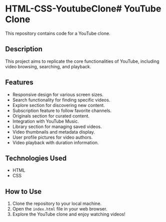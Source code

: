 # HTML-CSS-YoutubeClone# YouTube Clone

This repository contains code for a YouTube clone.

## Description

This project aims to replicate the core functionalities of YouTube, including video browsing, searching, and playback.

## Features

- Responsive design for various screen sizes.
- Search functionality for finding specific videos.
- Explore section for discovering new content.
- Subscription feature to follow favorite channels.
- Originals section for curated content.
- Integration with YouTube Music.
- Library section for managing saved videos.
- Video thumbnails and metadata display.
- User profile pictures for video authors.
- Video playback with duration information.

## Technologies Used

- HTML
- CSS

## How to Use

1. Clone the repository to your local machine.
2. Open the `index.html` file in your web browser.
3. Explore the YouTube clone and enjoy watching videos!
